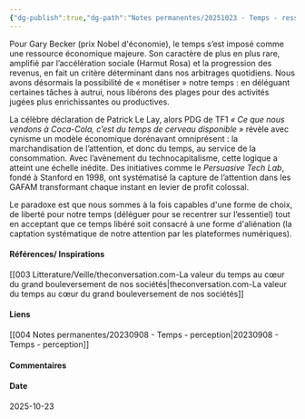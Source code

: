 ```yaml
---
{"dg-publish":true,"dg-path":"Notes permanentes/20251023 - Temps - ressource - actif economique.md","permalink":"/notes-permanentes/20251023-temps-ressource-actif-economique/","dgPassFrontmatter":true}
---
```


 Pour Gary Becker (prix Nobel d'économie), le temps s’est imposé comme une ressource économique majeure. Son caractère de plus en plus rare, amplifié par l’accélération sociale (Harmut Rosa) et la progression des revenus, en fait un critère déterminant dans nos arbitrages quotidiens. Nous avons désormais la possibilité de « monétiser » notre temps : en déléguant certaines tâches à autrui, nous libérons des plages pour des activités jugées plus enrichissantes ou productives.

La célèbre déclaration de Patrick Le Lay, alors PDG de TF1 _« Ce que nous vendons à Coca-Cola, c’est du temps de cerveau disponible »_ révèle avec cynisme un modèle économique dorénavant omniprésent : la marchandisation de l’attention, et donc du temps, au service de la consommation. Avec l’avènement du technocapitalisme, cette logique a atteint une échelle inédite. Des initiatives comme le _Persuasive Tech Lab_, fondé à Stanford en 1998, ont systématisé la capture de l’attention dans les GAFAM transformant chaque instant en levier de profit colossal.

Le paradoxe est que nous sommes à la fois capables d'une forme de choix, de liberté pour notre temps (déléguer pour se recentrer sur l’essentiel) tout en acceptant que ce temps libéré soit consacré à une forme d'aliénation (la captation systématique de notre attention par les plateformes numériques).

#### Références/ Inspirations
[[003 Litterature/Veille/theconversation.com-La valeur du temps au cœur du grand bouleversement de nos sociétés\|theconversation.com-La valeur du temps au cœur du grand bouleversement de nos sociétés]]

#### Liens
[[004 Notes permanentes/20230908 - Temps - perception\|20230908 - Temps - perception]]


#### Commentaires



#### Date
2025-10-23
